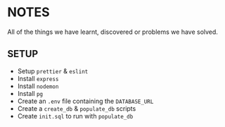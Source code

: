 # NOTES

All of the things we have learnt, discovered or problems we have solved.

## SETUP

- Setup `prettier` & `eslint`
- Install `express`
- Install `nodemon`
- Install `pg`
- Create an `.env` file containing the `DATABASE_URL`
- Create a `create_db` & `populate_db` scripts
- Create `init.sql` to run with `populate_db`
